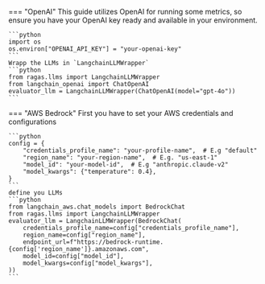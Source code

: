 
=== "OpenAI"
    This guide utilizes OpenAI for running some metrics, so ensure you have your OpenAI key ready and available in your environment.
    
    ```python
    import os
    os.environ["OPENAI_API_KEY"] = "your-openai-key"
    ```
    Wrapp the LLMs in `LangchainLLMWrapper`
    ```python
    from ragas.llms import LangchainLLMWrapper
    from langchain_openai import ChatOpenAI
    evaluator_llm = LangchainLLMWrapper(ChatOpenAI(model="gpt-4o"))
    ```


=== "AWS Bedrock"
    First you have to set your AWS credentials and configurations

    ```python
    config = {
        "credentials_profile_name": "your-profile-name",  # E.g "default"
        "region_name": "your-region-name",  # E.g. "us-east-1"
        "model_id": "your-model-id",  # E.g "anthropic.claude-v2"
        "model_kwargs": {"temperature": 0.4},
    }
    ```
    define you LLMs
    ```python
    from langchain_aws.chat_models import BedrockChat
    from ragas.llms import LangchainLLMWrapper
    evaluator_llm = LangchainLLMWrapper(BedrockChat(
        credentials_profile_name=config["credentials_profile_name"],
        region_name=config["region_name"],
        endpoint_url=f"https://bedrock-runtime.{config['region_name']}.amazonaws.com",
        model_id=config["model_id"],
        model_kwargs=config["model_kwargs"],
    ))
    ```
